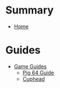 # Summary

- [Home](./home.md)
  
# Guides

- [Game Guides](./game-guides.md)
  - [Pig 64 Guide](./pig64.md)
  - [Cuphead](./cuphead.md)
